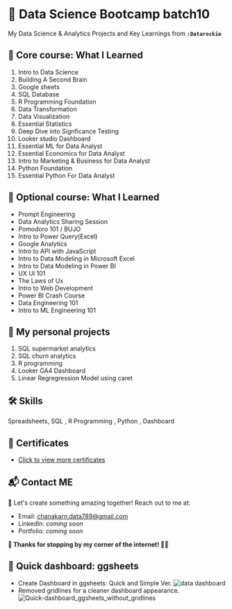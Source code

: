 # 🎄 Data Science Bootcamp batch10 
  My Data Science & Analytics Projects and Key Learnings from **`:Datarockie`**

## 🥇 Core course: What I Learned 

1. Intro to Data Science
2. Building A Second Brain
3. Google sheets
4. SQL Database
5. R Programming Foundation
6. Data Transformation
7. Data Visualization
8. Essential Statistics
9. Deep Dive into Signficance Testing
10. Looker studio Dashboard
11. Essential ML for Data Analyst
12. Essential Economics for Data Analyst
13. Intro to Marketing & Business for Data Analyst
14. Python Foundation
15. Essential Python For Data Analyst

## 🥪 Optional course:  What I Learned
- Prompt Engineering
- Data Analytics Sharing Session
- Pomodoro 101 / BUJO 
- Intro to Power Query(Excel)
- Google Analytics
- Intro to API with JavaScript
- Intro to Data Modeling in Microsoft Excel
- Intro to Data Modeling in Power BI
- UX UI 101
- The Laws of Ux
- Intro to Web Development
- Power BI Crash Course
- Data Engineering 101
- Intro to ML Engineering 101


## 🍔 My personal projects

1. SQL supermarket analytics
2. SQL churn analytics
3. R programming
4. Looker GA4 Dashboard
5. Linear Regregression Model using caret

## 🛠 Skills
Spreadsheets, SQL , R Programming , Python , Dashboard 

## 📜 Certificates
- [Click to view more certificates](https://github.com/BowlaSunsun/Certificate)

## 📬 Contact ME

🍫 Let's create something amazing together! Reach out to me at:

- Email: chanakarn.data789@gmail.com
- LinkedIn: *coming soon*
- Portfolio: *coming soon*

**💖 Thanks for stopping by my corner of the internet! 💫✨**


## 🎨 Quick dashboard: ggsheets
  - Create Dashboard in ggsheets: Quick and Simple Ver.
![data dashboard](https://github.com/user-attachments/assets/64b651eb-8093-4562-b6da-a79f33aadc38)
  - Removed gridlines for a cleaner dashboard appearance.
![Quick-dashboard_ggsheets_without_gridlines](https://github.com/user-attachments/assets/5ebf6092-5c54-41d5-b0b2-35c3ff66303f)

